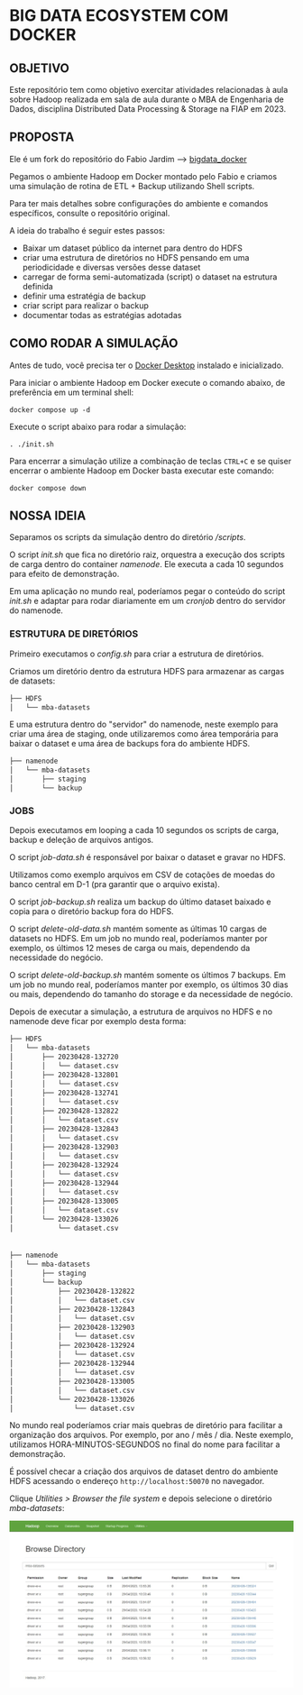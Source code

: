 # BIG DATA ECOSYSTEM COM DOCKER

## OBJETIVO

Este repositório tem como objetivo exercitar atividades relacionadas à aula sobre Hadoop realizada em sala de aula durante o MBA de Engenharia de Dados, disciplina Distributed Data Processing & Storage na FIAP em 2023.

## PROPOSTA

Ele é um fork do repositório do Fabio Jardim --> [bigdata_docker](https://github.com/fabiogjardim/bigdata_docker)

Pegamos o ambiente Hadoop em Docker montado pelo Fabio e criamos uma simulação de rotina de ETL + Backup utilizando Shell scripts.

Para ter mais detalhes sobre configurações do ambiente e comandos específicos, consulte o repositório original.

A ideia do trabalho é seguir estes passos:

* Baixar um dataset público da internet para dentro do HDFS
* criar uma estrutura de diretórios no HDFS pensando em uma periodicidade e diversas versões desse dataset
* carregar de forma semi-automatizada (script) o dataset na estrutura definida
* definir uma estratégia de backup
* criar script para realizar o backup
* documentar todas as estratégias adotadas

## COMO RODAR A SIMULAÇÃO

Antes de tudo, você precisa ter o [Docker Desktop](https://www.docker.com/products/docker-desktop/) instalado e inicializado.

Para iniciar o ambiente Hadoop em Docker execute o comando abaixo, de preferência em um terminal shell:

```shell
docker compose up -d
```

Execute o script abaixo para rodar a simulação:

```shell
. ./init.sh
```

Para encerrar a simulação utilize a combinação de teclas `CTRL+C` e se quiser encerrar o ambiente Hadoop em Docker basta executar este comando:

```shell
docker compose down
```

## NOSSA IDEIA

Separamos os scripts da simulação dentro do diretório */scripts*.

O script *init.sh* que fica no diretório raiz, orquestra a execução dos scripts de carga dentro do container *namenode*. Ele executa a cada 10 segundos para efeito de demonstração.

Em uma aplicação no mundo real, poderíamos pegar o conteúdo do script *init.sh* e adaptar para rodar diariamente em um *cronjob* dentro do servidor do namenode.

### ESTRUTURA DE DIRETÓRIOS

Primeiro executamos o *config.sh* para criar a estrutura de diretórios.

Criamos um diretório dentro da estrutura HDFS para armazenar as cargas de datasets:

    ├── HDFS
    │   └── mba-datasets

E uma estrutura dentro do "servidor" do namenode, neste exemplo para criar uma área de staging, onde utilizaremos como área temporária para baixar o dataset e uma área de backups fora do ambiente HDFS.

    ├── namenode
    │   └── mba-datasets
    │       ├── staging
    │       └── backup

### JOBS

Depois executamos em looping a cada 10 segundos os scripts de carga, backup e deleção de arquivos antigos.

O script *job-data.sh* é responsável por baixar o dataset e gravar no HDFS.

Utilizamos como exemplo arquivos em CSV de cotações de moedas do banco central em D-1 (pra garantir que o arquivo exista).

O script *job-backup.sh* realiza um backup do último dataset baixado e copia para o diretório backup fora do HDFS.

O script *delete-old-data.sh* mantém somente as últimas 10 cargas de datasets no HDFS. Em um job no mundo real, poderíamos manter por exemplo, os últimos 12 meses de carga ou mais, dependendo da necessidade do negócio.

O script *delete-old-backup.sh* mantém somente os últimos 7 backups. Em um job no mundo real, poderíamos manter por exemplo, os últimos 30 dias ou mais, dependendo do tamanho do storage e da necessidade de negócio.

Depois de executar a simulação, a estrutura de arquivos no HDFS e no namenode deve ficar por exemplo desta forma:

    ├── HDFS
    │   └── mba-datasets
    │       ├── 20230428-132720
    │       │   └── dataset.csv
    │       ├── 20230428-132801
    │       │   └── dataset.csv
    │       ├── 20230428-132741
    │       │   └── dataset.csv
    │       ├── 20230428-132822
    │       │   └── dataset.csv
    │       ├── 20230428-132843
    │       │   └── dataset.csv
    │       ├── 20230428-132903
    │       │   └── dataset.csv
    │       ├── 20230428-132924
    │       │   └── dataset.csv
    │       ├── 20230428-132944
    │       │   └── dataset.csv
    │       ├── 20230428-133005
    │       │   └── dataset.csv
    │       └── 20230428-133026
    │           └── dataset.csv


    ├── namenode
    │   └── mba-datasets
    │       ├── staging
    │       └── backup
    │           ├── 20230428-132822
    │           │   └── dataset.csv
    │           ├── 20230428-132843
    │           │   └── dataset.csv
    │           ├── 20230428-132903
    │           │   └── dataset.csv
    │           ├── 20230428-132924
    │           │   └── dataset.csv
    │           ├── 20230428-132944
    │           │   └── dataset.csv
    │           ├── 20230428-133005
    │           │   └── dataset.csv
    │           └── 20230428-133026
    │               └── dataset.csv


No mundo real poderíamos criar mais quebras de diretório para facilitar a organização dos arquivos. Por exemplo, por ano / mês / dia. Neste exemplo, utilizamos HORA-MINUTOS-SEGUNDOS no final do nome para facilitar a demonstração.

É possível checar a criação dos arquivos de dataset dentro do ambiente HDFS acessando o endereço `http://localhost:50070` no navegador.

Clique *Utilities > Browser the file system* e depois selecione o diretório *mba-datasets*:

![imagem exemplificando a lista de arquivos](/images/sqoop.jpg)